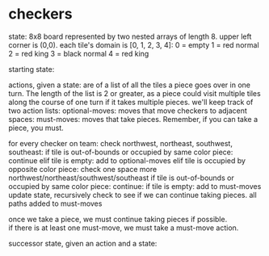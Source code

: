 # checkers

state: 8x8 board represented by two nested arrays of length 8. upper left corner is (0,0).
  each tile's domain is [0, 1, 2, 3, 4]:
    0 = empty
    1 = red normal
    2 = red king
    3 = black normal
    4 = red king
    
starting state: 

actions, given a state: are of a list of all the tiles a piece goes over in one turn. The length of the list is 2 or greater, as a piece could visit multiple tiles along the course of one turn if it takes multiple pieces.
  we'll keep track of two action lists:
    optional-moves: moves that move checkers to adjacent spaces:
    must-moves: moves that take pieces. Remember, if you can take a piece, you must.

  for every checker on team:
    check northwest, northeast, southwest, southeast:
      if tile is out-of-bounds or occupied by same color piece: continue
      elif tile is empty:
        add to optional-moves
      elif tile is occupied by opposite color piece:
        check one space more northwest/northeast/southwest/southeast
        if tile is out-of-bounds or occupied by same color piece: continue:
        if tile is empty:
          add to must-moves
          update state, recursively check to see if we can continue taking pieces. all paths added to must-moves
          
   once we take a piece, we must continue taking pieces if possible.  
   if there is at least one must-move, we must take a must-move action.
   
successor state, given an action and a state:


            
        
